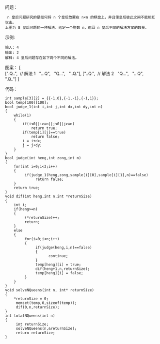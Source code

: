 问题：

     n 皇后问题研究的是如何将 n 个皇后放置在 n×n 的棋盘上，并且使皇后彼此之间不能相互攻击。
    上图为 8 皇后问题的一种解法。给定一个整数 n，返回 n 皇后不同的解决方案的数量。


示例:

    输入: 4
    输出: 2
    解释: 4 皇后问题存在如下两个不同的解法。


图案：    [
      
      [".Q..",  // 解法 1
       "...Q",
       "Q...",
       "..Q."],
      ["..Q.",  // 解法 2
       "Q...",
       "...Q",
       ".Q.."]
      ]


代码：



    int sample[3][2] = {{-1,0},{-1,-1},{-1,1}};
    bool temp[100][100];
    bool judge_1(int i,int j,int dx,int dy,int n)
    {
        while(1)
        {
            if(i<0||i>=n||j<0||j>=n)
                return true;
            if(temp[i][j]==true)
                return false;
            i = i+dx;
            j = j+dy;
        }
    }
    bool judge(int heng,int zong,int n)
    {
        for(int i=0;i<3;i++)
        {
             if(judge_1(heng,zong,sample[i][0],sample[i][1],n)==false)
                  return false;
        }
        return true;  
    }
    void dif(int heng,int n,int *returnSize)
    {
        int i;
        if(heng>=n)
        {
             (*returnSize)++;
             return;
        }
        else
        {
             for(i=0;i<n;i++)
             {
                  if(judge(heng,i,n)==false)
                  {
                        continue;
                  }
                  temp[heng][i] = true;
                  dif(heng+1,n,returnSize);
                  temp[heng][i] = false;
             }
        } 
    }
    void solveNQueens(int n, int* returnSize)  
    {
        *returnSize = 0;
         memset(temp,0,sizeof(temp));
         dif(0,n,returnSize); 
    }
    int totalNQueens(int n)
    {
         int returnSize; 
         solveNQueens(n,&returnSize);
         return returnSize;
    }


   

